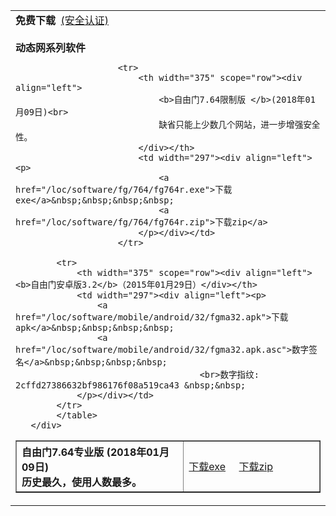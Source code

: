  <body>
  <div id="one_col">

  <TABLE cellSpacing=0 cellPadding=10 width=750 border=0>
	<tr valign=top><td>
		<strong>免费下载</strong>&nbsp;&nbsp;<a href="/loc/check.php" target="_blank">(安全认证)</a>&nbsp;&nbsp;&nbsp;&nbsp;
		<br /><br />
		<strong>动态网系列软件</strong>
		<table width="708" border="1">
                        <tr>
                            <th width="375" scope="row"><div align="left">
                                <b>自由门7.64专业版 </b>(2018年01月09日)<br>
                                历史最久，使用人数最多。
                            </div></th>
                            <td width="297"><div align="left"><p>
                                <a href="/loc/software/fg/764/fg764p.exe">下载exe</a>&nbsp;&nbsp;&nbsp;&nbsp;
                                <a href="/loc/software/fg/764/fg764p.zip">下载zip</a>
                            </p></div></td>
                        </tr>

                        <tr>
                            <th width="375" scope="row"><div align="left">
                                <b>自由门7.64限制版 </b>(2018年01月09日)<br>
                                缺省只能上少数几个网站，进一步增强安全性。
                            </div></th>
                            <td width="297"><div align="left"><p>
                                <a href="/loc/software/fg/764/fg764r.exe">下载exe</a>&nbsp;&nbsp;&nbsp;&nbsp;
                                <a href="/loc/software/fg/764/fg764r.zip">下载zip</a>
                            </p></div></td>
                        </tr>

			<tr>
				<th width="375" scope="row"><div align="left"><b>自由门安卓版3.2</b>（2015年01月29日）</div></th>
				<td width="297"><div align="left"><p>
					<a href="/loc/software/mobile/android/32/fgma32.apk">下载apk</a>&nbsp;&nbsp;&nbsp;&nbsp;
					<a href="/loc/software/mobile/android/32/fgma32.apk.asc">数字签名</a>&nbsp;&nbsp;&nbsp;&nbsp;
                                        <br>数字指纹: 2cffd27386632bf986176f08a519ca43 &nbsp;&nbsp;
				</p></div></td>
			</tr>
			</table>
       </div>
 </body>
